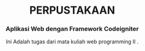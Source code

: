 <h1 align="center">PERPUSTAKAAN</h1>
<h3 align="center">Aplikasi Web dengan Framework Codeigniter</h3>


<p align='center'>Ini Adalah tugas dari mata kuliah web programming II .</p>

<br>
<br>
